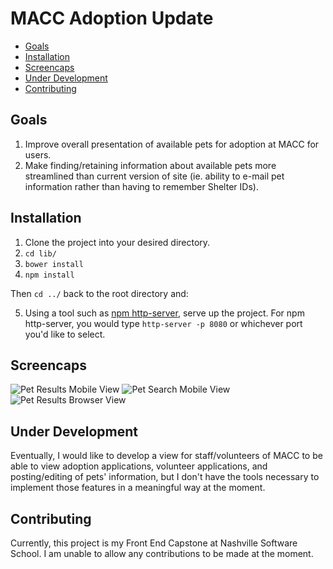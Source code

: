 MACC Adoption Update
================

  - [Goals](#goals)
  - [Installation](#installation)
  - [Screencaps](#screencaps)
  - [Under Development](#under-development)
  - [Contributing](#contributing)


## Goals
1. Improve overall presentation of available pets for adoption at MACC for users.
2. Make finding/retaining information about available pets more streamlined than current version of site (ie. ability to e-mail pet information rather than having to remember Shelter IDs).

## Installation

1. Clone the project into your desired directory.
2. `cd lib/`
3. `bower install`
4. `npm install`

Then `cd ../` back to the root directory and:

5. Using a tool such as [npm http-server](https://www.npmjs.com/package/http-server), serve up the project. For npm http-server, you would type `http-server -p 8080` or whichever port you'd like to select.

## Screencaps


![Pet Results Mobile View](https://raw.githubusercontent.com/mattbruton/MACC-Adoption-App/img/petresult-mobile-ss.png)
![Pet Search Mobile View](https://raw.githubusercontent.com/mattbruton/MACC-Adoption-App/img/petsearch-mobile-ss.png)
![Pet Results Browser View](https://raw.githubusercontent.com/mattbruton/MACC-Adoption-App/img/browser-search-result.png)


## Under Development

Eventually, I would like to develop a view for staff/volunteers of MACC to be able to view adoption applications, volunteer applications, and posting/editing of pets' information, but I don't have the tools necessary to implement those features in a meaningful way at the moment.

## Contributing

Currently, this project is my Front End Capstone at Nashville Software School. I am unable to allow any contributions to be made at the moment.
